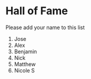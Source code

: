 # Hall of Fame
Please add your name to this list

1. Jose
2. Alex
3. Benjamin
4. Nick
5. Matthew
6. Nicole S


